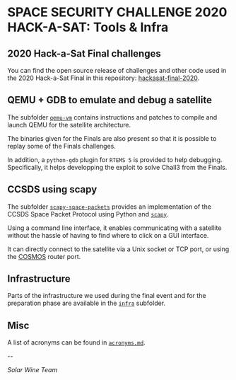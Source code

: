 # SPACE SECURITY CHALLENGE 2020 HACK-A-SAT: Tools & Infra

## 2020 Hack-a-Sat Final challenges

You can find the open source release of challenges and other code used in the 2020 Hack-a-Sat Final in this repository: [hackasat-final-2020](https://github.com/cromulencellc/hackasat-final-2020).

## QEMU + GDB to emulate and debug a satellite

The subfolder [`qemu-vm`](https://github.com/solar-wine/tools-for-hack-a-sat-2020/tree/master/qemu-vm) contains instructions and patches to compile and launch QEMU for the satellite architecture.

The binaries given for the Finals are also present so that it is possible to replay some of the Finals challenges.

In addition, a `python-gdb` plugin for `RTEMS 5` is provided to help debugging. Specifically, it helps developping the exploit to solve Chall3 from the Finals.

## CCSDS using scapy

The subfolder [`scapy-space-packets`](https://github.com/solar-wine/tools-for-hack-a-sat-2020/tree/master/scapy-space-packets) provides an implementation of the CCSDS Space Packet Protocol using Python and [`scapy`](https://scapy.net/).

Using a command line interface, it enables communicating with a satellite without the hassle of having to find where to click on a GUI interface.

It can directly connect to the satellite via a Unix socket or TCP port, or using the [COSMOS](https://cosmosrb.com/) router port.

## Infrastructure

Parts of the infrastructure we used during the final event and for the preparation phase are available in the [`infra`](infra/) subfolder.

## Misc

A list of acronyms can be found in [`acronyms.md`](https://github.com/solar-wine/tools-for-hack-a-sat-2020/blob/master/acronyms.md).


--

*Solar Wine Team*
